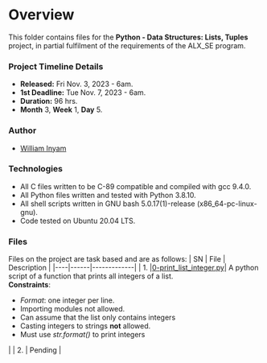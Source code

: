 # Overview #

This folder contains files for the **Python - Data Structures: Lists, Tuples** project, in partial fulfilment of the requirements of the ALX_SE program.

### Project Timeline Details ###
- **Released:** Fri Nov. 3, 2023 - 6am.
- **1st Deadline:** Tue Nov. 7, 2023 - 6am.
- **Duration:** 96 hrs.
- **Month** 3, **Week** 1, **Day** 5.

### Author ###
- [William Inyam](https://github.com/thecypherzen/)

### Technologies ##
- All C files written to be C-89 compatible and compiled with gcc 9.4.0.
- All Python files written and tested with Python 3.8.10.
- All shell scripts written in GNU bash 5.0.17(1)-release (x86_64-pc-linux-gnu).
- Code tested on Ubuntu 20.04 LTS.

### Files ###
Files on the project are task based and are as follows:
| SN | File | Description |
|----|------|-------------|
| 1. |[0-print_list_integer.py](https://github.com)| A python script of a function that prints all integers of a list.</br>**Constraints**:<ul><li>*Format*: one integer per line.</li><li>Importing modules not allowed.</li><li>Can assume that the list only contains integers</li><li>Casting integers to strings **not** allowed.</li><li>Must use *str.format()* to print integers</li></ul>|
| 2. | Pending |